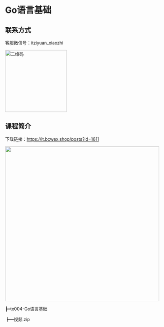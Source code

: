 # Go语言基础

## 联系方式

客服微信号：itziyuan_xiaozhi

<img src="https://ziyuanyun.oss-cn-guangzhou.aliyuncs.com/common/20240614073449/666b82192834a.jpg" width="200" height="200" alt="二维码">

## 课程简介

下载链接：https://it.bcwex.shop/posts?id=1611

<img src="https://ziyuanyun.oss-cn-guangzhou.aliyuncs.com/yun/20240515183246/66448f4e99ea7.jpg" width="500" alt="">

  ┣━tx004-Go语言基础

 ┣━视频.zip

  